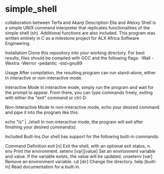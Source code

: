 # simple_shell
collaboration between Terfa and Akanji
Description Ella and Alexxy Shell is a simple UNIX command interpreter that replicates functionalities of the simple shell (sh). Additional functions are also included. This program was written entirely in C as a milestone project for ALX Africa Software Engineering.

Installation Clone this repository into your working directory. For best results, files should be compiled with GCC and the following flags: -Wall -Wextra -Werror -pedantic -std=gnu89

Usage After compilation, the resulting program can run stand-alone, either in interactive or non-interactive mode.

Interactive Mode In interactive mode, simply run the program and wait for the prompt to appear. From there, you can type commands freely, exiting with either the "exit" command or ctrl-D.

Non-Interactive Mode In non-interactive mode, echo your desired command and pipe it into the program like this:

echo "ls" | ./shell In non-interactive mode, the program will exit after finishing your desired command(s).

Included Built-Ins Our shell has support for the following built-in commands:

Command Definition exit [n] Exit the shell, with an optional exit status, n. env Print the environment. setenv [var][value] Set an environment variable and value. If the variable exists, the value will be updated. unsetenv [var] Remove an environment variable. cd [dir] Change the directory. help [built-in] Read documentation for a built-in.
